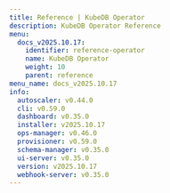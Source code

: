 ```yaml
---
title: Reference | KubeDB Operator
description: KubeDB Operator Reference
menu:
  docs_v2025.10.17:
    identifier: reference-operator
    name: KubeDB Operator
    weight: 10
    parent: reference
menu_name: docs_v2025.10.17
info:
  autoscaler: v0.44.0
  cli: v0.59.0
  dashboard: v0.35.0
  installer: v2025.10.17
  ops-manager: v0.46.0
  provisioner: v0.59.0
  schema-manager: v0.35.0
  ui-server: v0.35.0
  version: v2025.10.17
  webhook-server: v0.35.0
---
```


